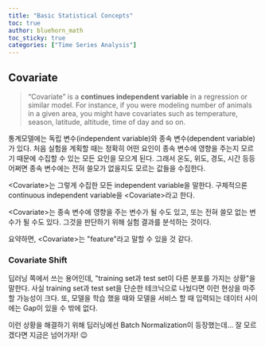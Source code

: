 ```yaml
---
title: "Basic Statistical Concepts"
toc: true
author: bluehorn_math
toc_sticky: true
categories: ["Time Series Analysis"]
---
```


## Covariate

> “Covariate” is a **continues independent variable** in a regression or similar model. For instance, if you were modeling number of animals in a given area, you might have covariates such as temperature, season, latitude, altitude, time of day and so on.

통계모델에는 독립 변수(independent variable)와 종속 변수(dependent variable)가 있다. 처음 실험을 계획할 때는 정확히 어떤 요인이 종속 변수에 영향을 주는지 모르기 때문에 수집할 수 있는 모든 요인을 모으게 된다. 그래서 온도, 위도, 경도, 시간 등등 어쩌면 종속 변수에는 전혀 쓸모가 없을지도 모르는 값들을 수집한다.

\<Covariate\>는 그렇게 수집한 모든 independent variable을 말한다. 구체적으론 continuous independent variable을 \<Covariate\>라고 한다.

\<Covariate\>는 종속 변수에 영향을 주는 변수가 될 수도 있고, 또는 전혀 쓸모 없는 변수가 될 수도 있다. 그것을 판단하기 위해 실험 결과를 분석하는 것이다.

요약하면, \<Covariate\>는 "feature"라고 말할 수 있을 것 같다.

### Covariate Shift

딥러닝 쪽에서 쓰는 용어인데, "training set과 test set이 다른 분포를 가지는 상황"을 말한다. 사실 training set과 test set을 단순한 테크닉으로 나눴다면 이런 현상을 마주할 가능성이 크다. 또, 모델을 학습 했을 때와 모델을 서비스 할 때 입력되는 데이터 사이에는 Gap이 있을 수 밖에 없다.

이런 상황을 해결하기 위해 딥러닝에선 Batch Normalization이 등장했는데... 잘 모르겠다면 지금은 넘어가자! 😉
